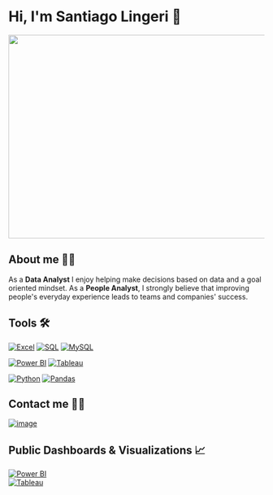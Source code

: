 #                                                                        Hi, I'm Santiago Lingeri 👋


<img src="https://github.com/SantiagoLingeri/SantiagoLingeri/assets/85772100/5b342c4d-3dbb-4b2f-9751-cc20ded0c80a" width="1200" height="400">



## About me 💁‍♂️
As a **Data Analyst** I enjoy helping make decisions based on data and a goal oriented mindset.
As a **People Analyst**, I strongly believe that improving people's everyday experience leads to teams and companies' success.

## Tools 🛠️

[![Excel](https://img.shields.io/badge/MS%20Excel-217346?style=for-the-badge&logo=microsoftexcel&logoColor=217346&labelColor=black)](https://www.microsoft.com/en-us/microsoft-365/excel)
[![SQL](https://img.shields.io/badge/SQL-4285F4?style=for-the-badge&logo=googlecloud&logoColor=4285F4&labelColor=black)](https://www.microsoft.com/en-us/sql-server)
[![MySQL](https://img.shields.io/badge/My%20SQL-4479A1?style=for-the-badge&logo=mysql&logoColor=white&labelColor=black)](https://www.microsoft.com/en-us/sql-server)</br>

[![Power BI](https://img.shields.io/badge/Power%20BI-D4AF37?style=for-the-badge&logo=powerbi&logoColor=D4AF37&labelColor=black)](https://powerbi.microsoft.com/)
[![Tableau](https://img.shields.io/badge/Tableau-E97627?style=for-the-badge&logo=tableau&logoColor=E97627&labelColor=black)](https://www.tableau.com/)</br>

[![Python](https://img.shields.io/badge/Python-3776AB?style=for-the-badge&logo=python&logoColor=3776AB&labelColor=black)](https://powerbi.microsoft.com/)
[![Pandas](https://img.shields.io/badge/Pandas-150458?style=for-the-badge&logo=pandas&logoColor=white&labelColor=black)](https://pandas.pydata.org/)</br>

## Contact me 📝🙂

[![image](https://github.com/SantiagoLingeri/SantiagoLingeri/assets/85772100/99a1465e-f176-43ee-8e84-4f106cd4d357)](https://www.linkedin.com/in/SantiagoLingeri)




## Public Dashboards & Visualizations 📈

[![Power BI](https://img.shields.io/badge/Follow%20My%20Work-D4AF37?style=for-the-badge&logo=powerbi&logoColor=D4AF37&labelColor=black)](https://powerbi.microsoft.com/)</br>
[![Tableau](https://img.shields.io/badge/Follow%20My%20Work-E97627?style=for-the-badge&logo=tableau&logoColor=E97627&labelColor=black)](https://www.tableau.com/)</br>


